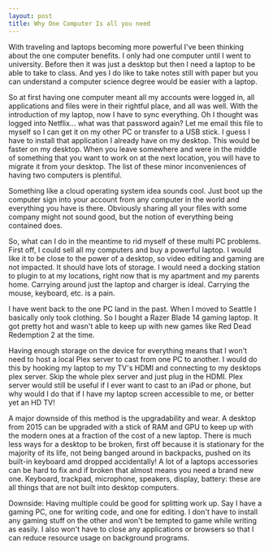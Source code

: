 ```yaml
---
layout: post
title: Why One Computer Is all you need
---
```


With traveling and laptops becoming more powerful I've been thinking about the one computer benefits. I only had one computer until I went to university. Before then it was just a desktop but then I need a laptop to be able to take to class. And yes I do like to take notes still with paper but you can understand a computer science degree would be easier with a laptop.

So at first having one computer meant all my accounts were logged in, all applications and files were in their rightful place, and all was well. With the introduction of my laptop, now I have to sync everything. Oh I thought was logged into Netflix... what was that password again? Let me email this file to myself so I can get it on my other PC or transfer to a USB stick. I guess I have to install that application I already have on my desktop. This would be faster on my desktop. When you leave somewhere and were in the middle of something that you want to work on at the next location, you will have to migrate it from your desktop. The list of these minor inconveniences of having two computers is plentiful.

Something like a cloud operating system idea sounds cool. Just boot up the computer sign into your account from any computer in the world and everything you have is there. Obviously sharing all your files with some company might not sound good, but the notion of everything being contained does. 

So, what can I do in the meantime to rid myself of these multi PC problems. First off, I could sell all my computers and buy a powerful laptop. I would like it to be close to the power of a desktop, so video editing and gaming are not impacted. It should have lots of storage. I would need a docking station to plugin to at my locations, right now that is my apartment and my parents home. Carrying around just the laptop and charger is ideal. Carrying the mouse, keyboard, etc. is a pain.

I have went back to the one PC land in the past. When I moved to Seattle I basically only took clothing. So I bought a Razer Blade 14 gaming laptop. It got pretty hot and wasn't able to keep up with new games like Red Dead Redemption 2 at the time.

Having enough storage on the device for everything means that I won't need to host a local Plex server to cast from one PC to another. I would do this by hooking my laptop to my TV's HDMI and connecting to my desktops plex server. Skip the whole plex server and just plug in the HDMI. Plex server would still be useful if I ever want to cast to an iPad or phone, but why would I do that if I have my laptop screen accessible to me, or better yet an HD TV!

A major downside of this method is the upgradability and wear. A desktop from 2015 can be upgraded with a stick of RAM and GPU to keep up with the modern ones at a fraction of the cost of a new laptop. There is much less ways for a desktop to be broken, first off because it is stationary for the majority of its life, not being banged around in backpacks, pushed on its built-in keyboard amd dropped accidentally! A lot of a laptops accessories can be hard to fix and if broken that almost means you need a brand new one. Keyboard, trackpad, microphone, speakers, display, battery: these are all things that are not built into desktop computers.

Downside: Having multiple could be good for splitting work up. Say I have a gaming PC, one for writing code, and one for editing. I don't have to install any gaming stuff on the other and won't be tempted to game while writing as easily. I also won't have to close any applications or browsers so that I can reduce resource usage on background programs.